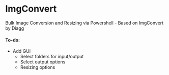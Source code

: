# ImgConvert
Bulk Image Conversion and Resizing via Powershell - Based on ImgConvert by Diagg

#### To-do:
* Add GUI
  * Select folders for input/output
  * Select output options
  * Resizing options
